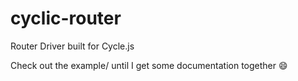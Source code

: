 # cyclic-router
Router Driver built for Cycle.js

Check out the example/ until I get some documentation together :smile:
